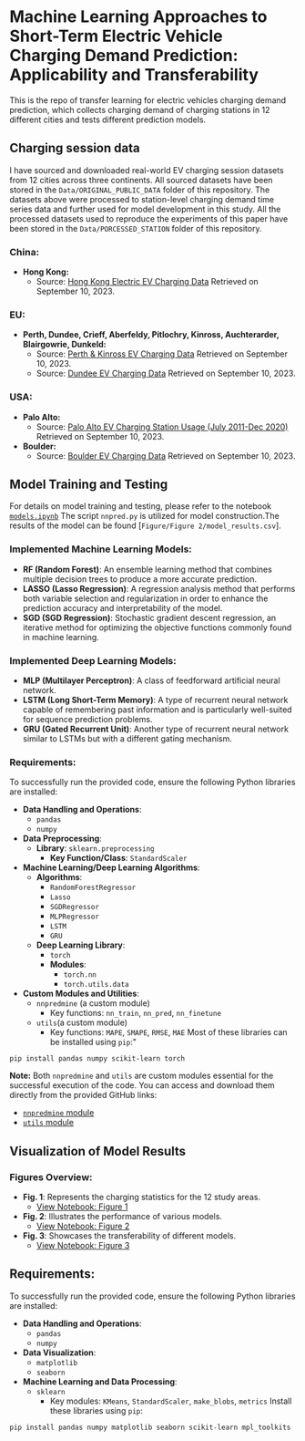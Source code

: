 

# Machine Learning Approaches to Short-Term Electric Vehicle Charging Demand Prediction: Applicability and Transferability
This is the repo of transfer learning for electric vehicles charging demand prediction, which collects charging demand of charging stations in 12 different cities and tests different prediction models.
## Charging session data
I have sourced and downloaded real-world EV charging session datasets from 12 cities across three continents. All sourced datasets have been stored in the `Data/ORIGINAL_PUBLIC_DATA` folder of this repository. The datasets above were processed to station-level charging demand time series data and further used for model development in this study. All the processed datasets used to reproduce the experiments of this paper have been stored in the `Data/PORCESSED_STATION` folder of this repository.
### China:
- **Hong Kong:** 
  - Source: [Hong Kong Electric EV Charging Data](https://sc.hkelectric.com/TuniS/www.hkelectric.com/zh/smart-power-services/ev-charging-solution/location-map) Retrieved on September 10, 2023.
### EU:
- **Perth, Dundee, Crieff, Aberfeldy, Pitlochry, Kinross, Auchterarder, Blairgowrie, Dunkeld:** 
  - Source: [Perth & Kinross EV Charging Data](https://data.pkc.gov.uk/dataset/ev-charging-data) Retrieved on September 10, 2023.
  - Source: [Dundee EV Charging Data](https://data.dundeecity.gov.uk/dataset/ev-charging-data) Retrieved on September 10, 2023.
### USA:
- **Palo Alto:**
  - Source: [Palo Alto EV Charging Station Usage (July 2011-Dec 2020)](https://data.cityofpaloalto.org/dataviews/257812/electric-vehicle-charging-station-usage-july-2011-dec-2020/) Retrieved on September 10, 2023.
- **Boulder:**
  - Source: [Boulder EV Charging Data](https://open-data.bouldercolorado.gov/datasets/95992b3938be4622b07f0b05eba95d4c_0/explore) Retrieved on September 10, 2023.

## Model Training and Testing
For details on model training and testing, please refer to the notebook [`models.ipynb`](https://github.com/WangSY618/Transfer-learning/blob/main/Transfer.ipynb) 
The script `nnpred.py` is utilized for model construction.The results of the model can be found [`Figure/Figure 2/model_results.csv`].

### Implemented Machine Learning Models:
- **RF (Random Forest)**: An ensemble learning method that combines multiple decision trees to produce a more accurate prediction.
- **LASSO (Lasso Regression)**: A regression analysis method that performs both variable selection and regularization in order to enhance the prediction accuracy and interpretability of the model.
- **SGD (SGD Regression)**: Stochastic gradient descent regression, an iterative method for optimizing the objective functions commonly found in machine learning.
### Implemented Deep Learning Models:
- **MLP (Multilayer Perceptron)**: A class of feedforward artificial neural network.
- **LSTM (Long Short-Term Memory)**: A type of recurrent neural network capable of remembering past information and is particularly well-suited for sequence prediction problems.
- **GRU (Gated Recurrent Unit)**: Another type of recurrent neural network similar to LSTMs but with a different gating mechanism.
### Requirements:
To successfully run the provided code, ensure the following Python libraries are installed:
- **Data Handling and Operations**: 
  - `pandas`
  - `numpy`
- **Data Preprocessing**:
  - **Library**: `sklearn.preprocessing`
    - **Key Function/Class**: `StandardScaler`
- **Machine Learning/Deep Learning Algorithms**:
  - **Algorithms**:
    - `RandomForestRegressor`
    - `Lasso`
    - `SGDRegressor`
    - `MLPRegressor`
    - `LSTM`
    - `GRU`
  - **Deep Learning Library**:
    - `torch`
    - **Modules**:
      - `torch.nn`
      - `torch.utils.data`
- **Custom Modules and Utilities**: 
  - `nnpredmine` (a custom module)
    - Key functions: `nn_train`, `nn_pred`, `nn_finetune`
  - `utils`(a custom module)
    - Key functions: `MAPE`, `SMAPE`, `RMSE`, `MAE`
Most of these libraries can be installed using `pip`:"
```
pip install pandas numpy scikit-learn torch
```
**Note:** Both `nnpredmine` and `utils` are custom modules essential for the successful execution of the code. You can access and download them directly from the provided GitHub links:
- [`nnpredmine` module](https://github.com/WangSY618/Transfer-learning/blob/main/nnpred.py)
- [`utils` module](https://github.com/WangSY618/Transfer-learning/blob/main/utils.py)

## Visualization of Model Results
### Figures Overview:
- **Fig. 1**: Represents the charging statistics for the 12 study areas.
  - [View Notebook: Figure 1](https://github.com/WangSY618/Transfer-learning/blob/main/Figure/Figure%201/Figure%201.ipynb)
- **Fig. 2**: Illustrates the performance of various models.
  - [View Notebook: Figure 2](https://github.com/WangSY618/Transfer-learning/blob/main/Figure/Figure%202/Figure%202.ipynb)
- **Fig. 3**: Showcases the transferability of different models.
  - [View Notebook: Figure 3](https://github.com/WangSY618/Transfer-learning/blob/main/Figure/Figure%203/Figure%203.ipynb)
## Requirements:
To successfully run the provided code, ensure the following Python libraries are installed:
- **Data Handling and Operations**: 
  - `pandas`
  - `numpy`
- **Data Visualization**: 
  - `matplotlib`
  - `seaborn`
- **Machine Learning and Data Processing**: 
  - `sklearn`
    - Key modules: `KMeans`, `StandardScaler`, `make_blobs`, `metrics`
Install these libraries using `pip`:
```
pip install pandas numpy matplotlib seaborn scikit-learn mpl_toolkits
```
